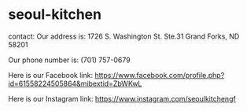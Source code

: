 # seoul-kitchen


contact:
Our address is:
 1726 S. Washington St. Ste.31
Grand Forks,
ND 58201

Our phone number is: (701) 757-0679

Here is our Facebook link: https://www.facebook.com/profile.php?id=61558224505864&mibextid=ZbWKwL

Here is our Instagram link: https://www.instagram.com/seoulkitchengf